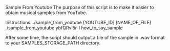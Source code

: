 Sample From Youtube
The purpose of this script is to make it easier to obtain musical samples from YouTube.

Instructions:
./sample_from_youtube [YOUTUBE_ID] [NAME_OF_FILE]
./sample_from_youtube ybfQRvl5r-I how_to_say_sample

After some time, the script should output a file of the sample in .wav format to your SAMPLES_STORAGE_PATH directory.
